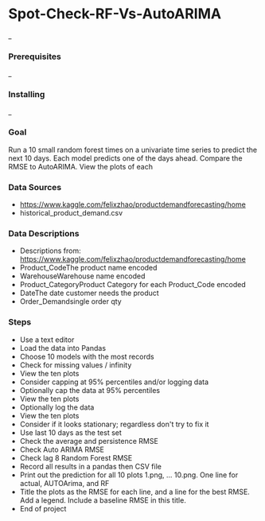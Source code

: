 # Spot-Check-RF-Vs-AutoARIMA

_

### Prerequisites

_

### Installing

_

### Goal

Run a 10 small random forest times on a univariate time series to predict the next 10 days.  Each model predicts one of the days ahead.  Compare the RMSE to AutoARIMA.  View the plots of each

### Data Sources

- https://www.kaggle.com/felixzhao/productdemandforecasting/home
- historical_product_demand.csv

### Data Descriptions

- Descriptions from: https://www.kaggle.com/felixzhao/productdemandforecasting/home
- Product_CodeThe product name encoded
- WarehouseWarehouse name encoded
- Product_CategoryProduct Category for each Product_Code encoded
- DateThe date customer needs the product
- Order_Demandsingle order qty


### Steps

- Use a text editor
- Load the data into Pandas
- Choose 10 models with the most records
- Check for missing values / infinity
- View the ten plots
- Consider capping at 95% percentiles and/or logging data
- Optionally cap the data at 95% percentiles
- View the ten plots
- Optionally log the data
- View the ten plots
- Consider if it looks stationary; regardless don't try to fix it
- Use last 10 days as the test set
- Check the average and persistence RMSE
- Check Auto ARIMA RMSE
- Check lag 8 Random Forest RMSE
- Record all results in a pandas then CSV file
- Print out the prediction for all 10 plots 1.png, ... 10.png.  One line for actual, AUTOArima, and RF
- Title the plots as the RMSE for each line, and a line for the best RMSE.  Add a legend.  Include a baseline RMSE in this title.
- End of project
